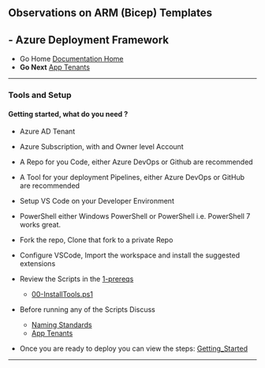 ## Observations on ARM (Bicep) Templates 

## - Azure Deployment Framework ## 
- Go Home [Documentation Home](./index.md)
- **Go Next** [App Tenants](./App_Tenants.md)
---
### Tools and Setup
#### Getting started, what do you need ?
- Azure AD Tenant
- Azure Subscription, with and Owner level Account
- A Repo for you Code, either Azure DevOps or Github are recommended
- A Tool for your deployment Pipelines, either Azure DevOps or GitHub are recommended

- Setup VS Code on your Developer Environment 
- PowerShell either Windows PowerShell or PowerShell i.e. PowerShell 7 works great.
- Fork the repo, Clone that fork to a private Repo

- Configure VSCode, Import the workspace and install the suggested extensions
- Review the Scripts in the [1-prereqs](https://github.com/brwilkinson/AzureDeploymentFramework/tree/main/ADF/1-prereqs)
    - [00-InstallTools.ps1](https://github.com/brwilkinson/AzureDeploymentFramework/blob/main/ADF/1-prereqs/00-InstallTools.ps1)
- Before running any of the Scripts Discuss
    - [Naming Standards](./Naming_Standards.md)
    - [App Tenants](./App_Tenants.md)
- Once you are ready to deploy you can view the steps: [Getting_Started](./Getting_Started.md)
---
